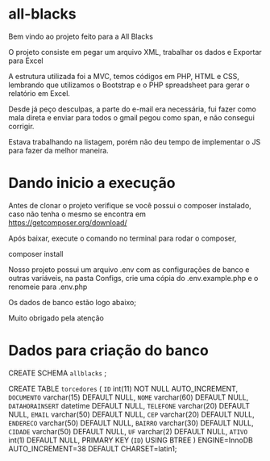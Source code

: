 # all-blacks


Bem vindo ao projeto feito para a All Blacks

O projeto consiste em pegar um arquivo XML, trabalhar os dados e Exportar para Excel

A estrutura utilizada foi a MVC, temos códigos em PHP, HTML e CSS, lembrando que utilizamos o Bootstrap e o PHP spreadsheet para gerar o relatório em Excel.

Desde já peço desculpas, a parte do e-mail era necessária, fui fazer como mala direta e enviar para todos o gmail pegou como span, e não consegui corrigir.

Estava trabalhando na listagem, porém não deu tempo de implementar o JS para fazer da melhor maneira.
 
# Dando inicio a execução

Antes de clonar o projeto verifique se você possui o composer instalado, caso não tenha o mesmo se encontra em https://getcomposer.org/download/

Após baixar, execute o comando no terminal para rodar o composer, 

composer install 

Nosso projeto possui um arquivo .env com as configurações de banco e outras variáveis, na pasta Configs, crie uma cópia do .env.example.php e o renomeie para .env.php

Os dados de banco estão logo abaixo;

Muito obrigado pela atenção

# Dados para criação do banco

CREATE SCHEMA `allblacks` ;

CREATE TABLE `torcedores` (
  `ID` int(11) NOT NULL AUTO_INCREMENT,
  `DOCUMENTO` varchar(15) DEFAULT NULL,
  `NOME` varchar(60) DEFAULT NULL,
  `DATAHORAINSERT` datetime DEFAULT NULL,
  `TELEFONE` varchar(20) DEFAULT NULL,
  `EMAIL` varchar(50) DEFAULT NULL,
  `CEP` varchar(20) DEFAULT NULL,
  `ENDERECO` varchar(50) DEFAULT NULL,
  `BAIRRO` varchar(30) DEFAULT NULL,
  `CIDADE` varchar(50) DEFAULT NULL,
  `UF` varchar(2) DEFAULT NULL,
  `ATIVO` int(1) DEFAULT NULL,
  PRIMARY KEY (`ID`) USING BTREE
) ENGINE=InnoDB AUTO_INCREMENT=38 DEFAULT CHARSET=latin1;

